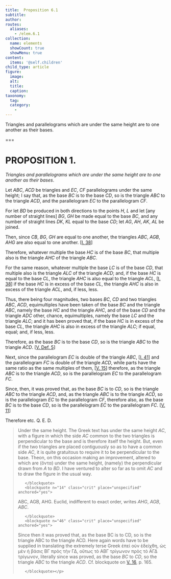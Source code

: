 ```yaml
---
title:  Proposition 6.1
subtitle: 
author:
routes:
  aliases:
    - /elem.6.1
collection:
  name: elements
  showCount: true
  showMenu: true
content:
  items: '@self.children'
child_type: article
figure:
  image:
  alt:
  title:
  caption:
taxonomy:
  tag:
  category:
    - 
---
```


<p><emph>Triangles and parallelograms which are under the same height are to one another as their bases</emph>. </p>

===

<h1>PROPOSITION 1.</h1>
<p><em>Triangles and parallelograms which are under the same height are to one another as their bases</em>. </p>

<p>Let <em>ABC</em>, <em>ACD</em> be triangles and <em>EC</em>, <em>CF</em> parallelograms under the same height; <lb n="5"/>I say that, as the base <em>BC</em> is to the base <em>CD</em>, so is the triangle <em>ABC</em> to the triangle <em>ACD</em>, and the parallelogram <em>EC</em> to the parallelogram <em>CF</em>. 
      </p>

<p>For let <em>BD</em> be produced in both directions to the points <em>H</em>, <em>L</em> and let [any number of straight lines] <em>BG</em>, <em>GH</em> be <lb n="10"/>made equal to the base <em>BC</em>, and any number of straight lines <em>DK</em>, <em>KL</em> equal to the base <em>CD</em>; let <em>AG</em>, <em>AH</em>, <em>AK</em>, <em>AL</em> be joined. </p>

<p>Then, since <em>CB</em>, <em>BG</em>, <em>GH</em> are equal to one another, <span class="center">the triangles <em>ABC</em>, <em>AGB</em>, <em>AHG</em> are also equal to one <lb n="15"/>another. [<a href="/elem.1.38">I. 38</a>]</span>
      </p>

<p>Therefore, whatever multiple the base <em>HC</em> is of the base <em>BC</em>, that multiple also is the triangle <em>AHC</em> of the triangle <em>ABC</em>. </p>

<p>For the same reason, <lb n="20"/>whatever multiple the base <em>LC</em> is of the base <em>CD</em>, that multiple also is the triangle <em>ALC</em> of the triangle <em>ACD</em>; and, if the base <em>HC</em> is equal to the base <em>CL</em>, the triangle <em>AHC</em> is also equal to the triangle <em>ACL</em>, [<a href="/elem.1.38">I. 38</a>] <pb n="192"/>if the base <em>HC</em> is in excess of the base <em>CL</em>, the triangle <em>AHC</em>
       <lb n="25"/>is also in excess of the triangle <em>ACL</em>, and, if less, less. </p>

<p>Thus, there being four magnitudes, two bases <em>BC</em>, <em>CD</em> and two triangles <em>ABC</em>, <em>ACD</em>, equimultiples have been taken of the base <em>BC</em> and the <lb n="30"/>triangle <em>ABC</em>, namely the base <em>HC</em> and the triangle <em>AHC</em>, and of the base <em>CD</em> and the triangle <em>ADC</em> other, chance, equimultiples, namely the base <em>LC</em> and the triangle <em>ALC</em>; <span class="center">and it has been proved that,</span> if the base <em>HC</em> is in excess of the base <em>CL</em>, the triangle <em>AHC</em>
       <lb n="35"/>is also in excess of the triangle <em>ALC</em>; if equal, equal; and, if less, less. </p>

<p>Therefore, as the base <em>BC</em> is to the base <em>CD</em>, so is the triangle <em>ABC</em> to the triangle <em>ACD</em>. [<a href="/elem.5.def.5">V. Def. 5</a>] </p>

<p>Next, since the parallelogram <em>EC</em> is double of the triangle <lb n="40"/><em>ABC</em>, [<a href="/elem.1.41">I. 41</a>] and the parallelogram <em>FC</em> is double of the triangle <em>ACD</em>, while parts have the same ratio as the same multiples of them, [<a href="/elem.5.15">V. 15</a>] therefore, as the triangle <em>ABC</em> is to the triangle <em>ACD</em>, so is <lb n="45"/>the parallelogram <em>EC</em> to the parallelogram <em>FC</em>. </p>

<p>Since, then, it was proved that, as the base <em>BC</em> is to <em>CD</em>, so is the triangle <em>ABC</em> to the triangle <em>ACD</em>, and, as the triangle <em>ABC</em> is to the triangle <em>ACD</em>, so is the parallelogram <em>EC</em> to the parallelogram <em>CF</em>, <lb n="50"/>therefore also, as the base <em>BC</em> is to the base <em>CD</em>, so is the parallelogram <em>EC</em> to the parallelogram <em>FC</em>. [<a href="/elem.5.11">V. 11</a>] </p>

<p>Therefore etc. Q. E. D.
<blockquote n="4" class="crit" place="unspecified" anchored="yes">
        
<p><span class="bold">Under the same height</span>. The Greek text has <quote>under the same height <em>AC</em>,</quote>
 with a figure in which the side <em>AC</em> common to the two triangles is perpendicular to the base and is therefore itself the <quote>height.</quote>
 But, even if the two triangles are placed contiguously so as to have a common side <em>AC</em>, it is quite gratuitous to require it to be perpendicular to the base. Theon, on this occasion making an improvement, altered to <quote>which are (<foreign lang="greek">ὅντα</foreign>) under the same height, (namely) the perpendicular drawn from <em>A</em> to <em>BD</em>.</quote>
 I have ventured to alter so far as to omit <quote><em>AC</em></quote>
 and to draw the figure in the usual way. </p>

       </blockquote>
       <blockquote n="14" class="crit" place="unspecified" anchored="yes">
        
<p><span class="bold">ABC, AGB, AHG</span>. Euclid, indifferent to exact order, writes <quote><em>AHG</em>, <em>AGB</em>, <em>ABC</em>.</quote>
</p>

       </blockquote>
       <blockquote n="46" class="crit" place="unspecified" anchored="yes">
        
<p><span class="bold">Since then it was proved that, as the base BC is to CD, so is the triangle ABC to the triangle ACD</span>. Here again words have to be supplied in translating the extremely terse Greek <foreign lang="greek">ἐπεὶ οὐν ὲδείχθη, ὡς μὲν ἡ βάσις ΒΓ πρὸς τὴν ΓΔ, οὔτως τὸ ΑΒΓ τρίγωνον πρὸς τὸ ΑΓΔ τρίγωνον</foreign>, literally <quote>since was proved, as the base <em>BC</em> to <em>CD</em>, so the triangle <em>ABC</em> to the triangle <em>ACD</em>.</quote>
 Cf. blockquote on <a href="/elem.5.16">V. 16</a>, p. 165.</p>

       </blockquote></p>
